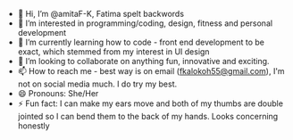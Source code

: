 - 👋 Hi, I’m @amitaF-K, Fatima spelt backwords
- 👀 I’m interested in programming/coding, design, fitness and personal development
- 🌱 I’m currently learning how to code - front end development to be exact, which stemmed from my interest in UI design
- 💞️ I’m looking to collaborate on anything fun, innovative and exciting. 
- 📫 How to reach me - best way is on email (fkalokoh55@gmail.com), I'm not on social media much. I do try my best.
- 😄 Pronouns: She/Her
- ⚡ Fun fact: I can make my ears move and both of my thumbs are double jointed so I can bend them to the back of my hands. Looks concerning honestly

<!---
amitaF-K/amitaF-K is a ✨ special ✨ repository because its `README.md` (this file) appears on your GitHub profile.
You can click the Preview link to take a look at your changes.
--->
